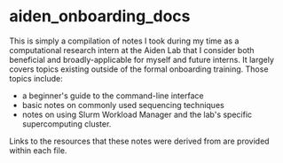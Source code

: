 # aiden_onboarding_docs
This is simply a compilation of notes I took during my time as a computational research intern at the Aiden Lab that I consider both beneficial and broadly-applicable for myself and future interns. It largely covers topics existing outside of the formal onboarding training.
Those topics include: 
- a beginner's guide to the command-line interface
- basic notes on commonly used sequencing techniques
- notes on using Slurm Workload Manager and the lab's specific supercomputing cluster.

Links to the resources that these notes were derived from are provided within each file.
